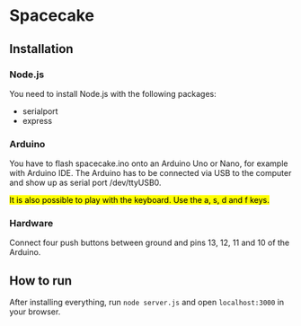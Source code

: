# Spacecake

## Installation
### Node.js

You need to install Node.js with the following packages:
- serialport
- express

### Arduino

You have to flash spacecake.ino onto an Arduino Uno or Nano, for example with Arduino IDE. The Arduino has to be connected via USB to the computer and show up as serial port /dev/ttyUSB0.

<mark>It is also possible to play with the keyboard. Use the a, s, d and f keys.</mark>

### Hardware

Connect four push buttons between ground and pins 13, 12, 11 and 10 of the Arduino.

## How to run

After installing everything, run `node server.js` and open `localhost:3000` in your browser.